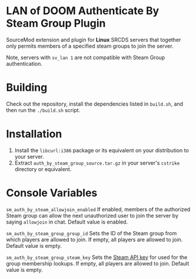# LAN of DOOM Authenticate By Steam Group Plugin
SourceMod extension and plugin for **Linux** SRCDS servers that together only permits members of a specified steam groups to join the server.

Note, servers with ``sv_lan 1`` are not compatible with Steam Group authentication.

# Building
Check out the repository, install the dependencies listed in ``build.sh``, and then run the ``./build.sh`` script.

# Installation
1) Install the ``libcurl:i386`` package or its equivalent on your distribution to your server.
2) Extract ``auth_by_steam_group_source.tar.gz`` in your server's ``cstrike`` directory or equivalent.

# Console Variables
``sm_auth_by_steam_allowjoin_enabled`` If enabled, members of the authorized Steam group can allow the next unauthorized user to join the server by saying `allowjoin` in chat. Default value is enabled.

``sm_auth_by_steam_group_group_id`` Sets the ID of the Steam group from which players are allowed to join. If empty, all players are allowed to join. Default value is empty.

``sm_auth_by_steam_group_steam_key`` Sets the [Steam API key](https://steamcommunity.com/dev/apikey) for used for the group membership lookups. If empty, all players are allowed to join. Default value is empty.